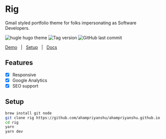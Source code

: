 # Rig

Gmail styled portfolio theme for folks impersonating as Software Developers.

![hugle hugo theme](https://img.shields.io/github/license/ahampriyanshu/ahampriyanshu.github.io)
![Tag version](https://img.shields.io/github/v/tag/ahampriyanshu/ahampriyanshu.github.io)
![GitHub last commit](https://img.shields.io/github/last-commit/ahampriyanshu/ahampriyanshu.github.io/main)

[Demo](https://ahampriyanshu.com) &nbsp; | &nbsp; [Setup](./##Usage) &nbsp; | &nbsp; [Docs](https://ahampriyanshu.com)

## Features

- [x] Responsive
- [x] Google Analytics
- [x] SEO support

## Setup

```bash
brew install git node
git clone rig https://github.com/ahampriyanshu/ahampriyanshu.github.io.git
cd rig
yarn
yarn dev
```
